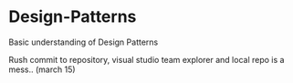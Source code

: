# Design-Patterns
Basic understanding of Design Patterns

Rush commit to repository, visual studio team explorer and local repo is a mess.. (march 15)


